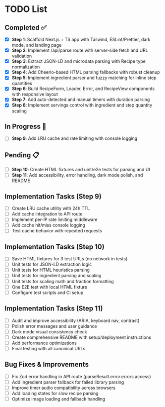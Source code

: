 # TODO List

## Completed ✅
- [x] **Step 1**: Scaffold Next.js + TS app with Tailwind, ESLint/Prettier, dark mode, and landing page
- [x] **Step 2**: Implement /api/parse route with server-side fetch and URL validation
- [x] **Step 3**: Extract JSON-LD and microdata parsing with Recipe type normalization
- [x] **Step 4**: Add Cheerio-based HTML parsing fallbacks with robust cleanup
- [x] **Step 5**: Implement ingredient parser and fuzzy matching for inline step quantities
- [x] **Step 6**: Build RecipeForm, Loader, Error, and RecipeView components with responsive layout
- [x] **Step 7**: Add auto-detected and manual timers with duration parsing
- [x] **Step 8**: Implement servings control with ingredient and step quantity scaling

## In Progress 🚧
- [ ] **Step 9**: Add LRU cache and rate limiting with console logging

## Pending 📋
- [ ] **Step 10**: Create HTML fixtures and unit/e2e tests for parsing and UI
- [ ] **Step 11**: Add accessibility, error handling, dark mode polish, and README

## Implementation Tasks (Step 9)
- [ ] Create LRU cache utility with 24h TTL
- [ ] Add cache integration to API route
- [ ] Implement per-IP rate limiting middleware
- [ ] Add cache hit/miss console logging
- [ ] Test cache behavior with repeated requests

## Implementation Tasks (Step 10)
- [ ] Save HTML fixtures for 3 test URLs (no network in tests)
- [ ] Unit tests for JSON-LD extraction logic
- [ ] Unit tests for HTML heuristics parsing
- [ ] Unit tests for ingredient parsing and scaling
- [ ] Unit tests for scaling math and fraction formatting
- [ ] One E2E test with local HTML fixture
- [ ] Configure test scripts and CI setup

## Implementation Tasks (Step 11)
- [ ] Audit and improve accessibility (ARIA, keyboard nav, contrast)
- [ ] Polish error messages and user guidance
- [ ] Dark mode visual consistency check
- [ ] Create comprehensive README with setup/deployment instructions
- [ ] Add performance optimizations
- [ ] Final testing with all canonical URLs

## Bug Fixes & Improvements
- [ ] Fix Zod error handling in API route (parseResult.error.errors access)
- [ ] Add ingredient parser fallback for failed library parsing
- [ ] Improve timer audio compatibility across browsers
- [ ] Add loading states for slow recipe parsing
- [ ] Optimize image loading and fallback handling
